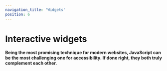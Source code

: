 ```yaml
---
navigation_title: 'Widgets'
position: 6
---
```


# Interactive widgets

**Being the most promising technique for modern websites, JavaScript can be the most challenging one for accessibility. If done right, they both truly complement each other.**
